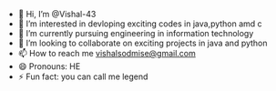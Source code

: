 - 👋 Hi, I’m @Vishal-43
- 👀 I’m interested in devloping exciting codes in java,python amd c
- 🌱 I’m currently pursuing engineering in information technology
- 💞️ I’m looking to collaborate on exciting projects in java and python
- 📫 How to reach me vishalsodmise@gmail.com
- 😄 Pronouns: HE
- ⚡ Fun fact: you can call me legend 

<!---
Vishal-43/Vishal-43 is a ✨ special ✨ repository because its `README.md` (this file) appears on your GitHub profile.
You can click the Preview link to take a look at your changes.
--->
